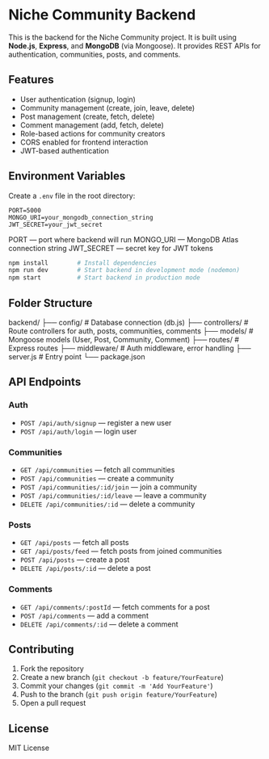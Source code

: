 # Niche Community Backend

This is the backend for the Niche Community project. It is built using **Node.js**, **Express**, and **MongoDB** (via Mongoose). It provides REST APIs for authentication, communities, posts, and comments.

## Features

- User authentication (signup, login)
- Community management (create, join, leave, delete)
- Post management (create, fetch, delete)
- Comment management (add, fetch, delete)
- Role-based actions for community creators
- CORS enabled for frontend interaction
- JWT-based authentication

## Environment Variables

Create a `.env` file in the root directory:

```env
PORT=5000
MONGO_URI=your_mongodb_connection_string
JWT_SECRET=your_jwt_secret
```
PORT — port where backend will run
MONGO_URI — MongoDB Atlas connection string
JWT_SECRET — secret key for JWT tokens

```bash
npm install        # Install dependencies
npm run dev        # Start backend in development mode (nodemon)
npm start          # Start backend in production mode
```

## Folder Structure

backend/
├── config/          # Database connection (db.js)
├── controllers/     # Route controllers for auth, posts, communities, comments
├── models/          # Mongoose models (User, Post, Community, Comment)
├── routes/          # Express routes
├── middleware/      # Auth middleware, error handling
├── server.js        # Entry point
└── package.json

## API Endpoints

### Auth
- `POST /api/auth/signup` — register a new user  
- `POST /api/auth/login` — login user  

### Communities
- `GET /api/communities` — fetch all communities  
- `POST /api/communities` — create a community  
- `POST /api/communities/:id/join` — join a community  
- `POST /api/communities/:id/leave` — leave a community  
- `DELETE /api/communities/:id` — delete a community  

### Posts
- `GET /api/posts` — fetch all posts  
- `GET /api/posts/feed` — fetch posts from joined communities  
- `POST /api/posts` — create a post  
- `DELETE /api/posts/:id` — delete a post  

### Comments
- `GET /api/comments/:postId` — fetch comments for a post  
- `POST /api/comments` — add a comment  
- `DELETE /api/comments/:id` — delete a comment  

## Contributing
1. Fork the repository  
2. Create a new branch (`git checkout -b feature/YourFeature`)  
3. Commit your changes (`git commit -m 'Add YourFeature'`)  
4. Push to the branch (`git push origin feature/YourFeature`)  
5. Open a pull request  

## License
MIT License
